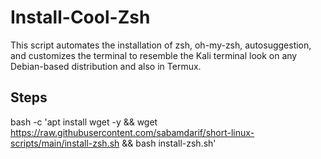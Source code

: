 # Install-Cool-Zsh

This script automates the installation of zsh, oh-my-zsh, autosuggestion, and customizes the terminal to resemble the Kali terminal look on any Debian-based distribution and also in Termux.

## Steps

bash -c 'apt install wget -y && wget https://raw.githubusercontent.com/sabamdarif/short-linux-scripts/main/install-zsh.sh && bash install-zsh.sh'
